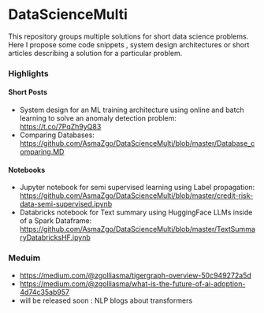 # DataScienceMulti

This repository groups multiple solutions for short data science problems. Here I propose some code snippets , system design architectures or short articles describing a solution for a particular problem.

### **Highlights**
#### Short Posts
- System design for an ML training architecture using online and batch learning to solve an anomaly detection problem: https://t.co/7PqZh9yQ83
- Comparing Databases: https://github.com/AsmaZgo/DataScienceMulti/blob/master/Database_comparing.MD
#### Notebooks
- Jupyter notebook for semi supervised learning using Label propagation: https://github.com/AsmaZgo/DataScienceMulti/blob/master/credit-risk-data-semi-supervised.ipynb
- Databricks notebook for Text summary using HuggingFace LLMs inside of a Spark Dataframe: https://github.com/AsmaZgo/DataScienceMulti/blob/master/TextSummaryDatabricksHF.ipynb 

### **Meduim**
- https://medium.com/@zgolliasma/tigergraph-overview-50c949272a5d
- https://medium.com/@zgolliasma/what-is-the-future-of-ai-adoption-4d74c35ab957
- will be released soon : NLP blogs about transformers
